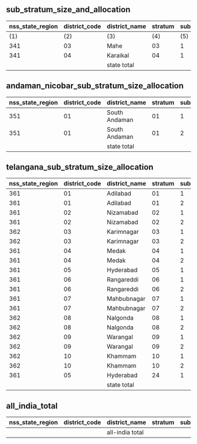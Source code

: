 ## sub_stratum_size_and_allocation
| nss_state_region | district_code | district_name | stratum | sub_stratum | size_zst | central_sample | state_sample |
|---|---|---|---|---|---|---|---|
| (1) | (2) | (3) | (4) | (5) | (6) | (7) | (8) |
| 341 | 03 | Mahe | 03 | 1 | 57 | 2 | 2 |
| 341 | 04 | Karaikal | 04 | 1 | 167 | 4 | 4 |
|  |  | state total |  |  | 1327 | 24 | 24 |

## andaman_nicobar_sub_stratum_size_allocation
| nss_state_region | district_code | district_name | stratum | sub_stratum | size_zst | central_sample | state_sample |
|---|---|---|---|---|---|---|---|
| 351 | 01 | South Andaman | 01 | 1 | 36 | 4 | 0 |
| 351 | 01 | South Andaman | 01 | 2 | 160 | 8 | 0 |
|  |  | state total |  |  | 196 | 12 | 0 |

## telangana_sub_stratum_size_allocation
| nss_state_region | district_code | district_name | stratum | sub_stratum | size_zst | central_sample | state_sample |
|---|---|---|---|---|---|---|---|
| 361 | 01 | Adilabad | 01 | 1 | 457 | 4 | 8 |
| 361 | 01 | Adilabad | 01 | 2 | 858 | 4 | 8 |
| 361 | 02 | Nizamabad | 02 | 1 | 164 | 2 | 4 |
| 361 | 02 | Nizamabad | 02 | 2 | 793 | 4 | 8 |
| 362 | 03 | Karimnagar | 03 | 1 | 167 | 2 | 4 |
| 362 | 03 | Karimnagar | 03 | 2 | 1298 | 8 | 16 |
| 361 | 04 | Medak | 04 | 1 | 591 | 4 | 8 |
| 361 | 04 | Medak | 04 | 2 | 486 | 2 | 4 |
| 361 | 05 | Hyderabad | 05 | 1 | 363 | 4 | 8 |
| 361 | 06 | Rangareddi | 06 | 1 | 575 | 4 | 8 |
| 361 | 06 | Rangareddi | 06 | 2 | 510 | 4 | 8 |
| 361 | 07 | Mahbubnagar | 07 | 1 | 425 | 2 | 4 |
| 361 | 07 | Mahbubnagar | 07 | 2 | 631 | 4 | 8 |
| 362 | 08 | Nalgonda | 08 | 1 | 307 | 2 | 4 |
| 362 | 08 | Nalgonda | 08 | 2 | 856 | 4 | 8 |
| 362 | 09 | Warangal | 09 | 1 | 289 | 2 | 4 |
| 362 | 09 | Warangal | 09 | 2 | 1665 | 8 | 16 |
| 362 | 10 | Khammam | 10 | 1 | 395 | 2 | 4 |
| 362 | 10 | Khammam | 10 | 2 | 799 | 4 | 8 |
| 361 | 05 | Hyderabad | 24 | 1 | 12492 | 24 | 48 |
|  |  | state total |  |  | 24121 | 94 | 188 |

## all_india_total
| nss_state_region | district_code | district_name | stratum | sub_stratum | size_zst | central_sample | state_sample |
|---|---|---|---|---|---|---|---|
|  |  | all-india total |  |  | 598892 | 3508 | 4076 |

